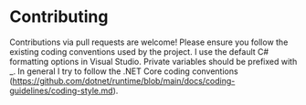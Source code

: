 # Contributing
Contributions via pull requests are welcome! Please ensure you follow the existing coding conventions used by the project. I use the default C# formatting options in Visual Studio. Private variables should be prefixed with _. In general I try to follow the .NET Core coding conventions (https://github.com/dotnet/runtime/blob/main/docs/coding-guidelines/coding-style.md).
